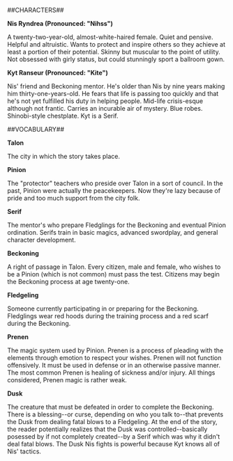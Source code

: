 ##CHARACTERS##

**Nis Ryndrea (Pronounced: "Nihss")**

A twenty-two-year-old, almost-white-haired female. Quiet and pensive. Helpful and altruistic. Wants to protect and inspire others so they achieve at least a portion of their potential. Skinny but muscular to the point of utility. Not obsessed with girly status, but could stunningly sport a ballroom gown.

**Kyt Ranseur (Pronounced: "Kite")**

Nis' friend and Beckoning mentor. He's older than Nis by nine years making him thirty-one-years-old. He fears that life is passing too quickly and that he's not yet fulfilled his duty in helping people. Mid-life crisis-esque although not frantic. Carries an incurable air of mystery. Blue robes. Shinobi-style chestplate. Kyt is a Serif.

##VOCABULARY##

**Talon**

The city in which the story takes place.

**Pinion**

The "protector" teachers who preside over Talon in a sort of council. In the past, Pinion were actually the peacekeepers. Now they're lazy because of pride and too much support from the city folk.

**Serif**

The mentor's who prepare Fledglings for the Beckoning and eventual Pinion ordination. Serifs train in basic magics, advanced swordplay, and general character development.

**Beckoning**

A right of passage in Talon. Every citizen, male and female, who wishes to be a Pinion (which is not common) must pass the test. Citizens may begin the Beckoning process at age twenty-one.

**Fledgeling**

Someone currently participating in or preparing for the Beckoning. Fledglings wear red hoods during the training process and a red scarf during the Beckoning.

**Prenen**

The magic system used by Pinion. Prenen is a process of pleading with the elements through emotion to respect your wishes. Prenen will not function offensively. It must be used in defense or in an otherwise passive manner. The most common Prenen is healing of sickness and/or injury. All things considered, Prenen magic is rather weak.

**Dusk**

The creature that must be defeated in order to complete the Beckoning. There is a blessing--or curse, depending on who you talk to--that prevents the Dusk from dealing fatal blows to a Fledgeling. At the end of the story, the reader potentially realizes that the Dusk was controlled--basically posessed by if not completely created--by a Serif which was why it didn't deal fatal blows. The Dusk Nis fights is powerful because Kyt knows all of Nis' tactics.
